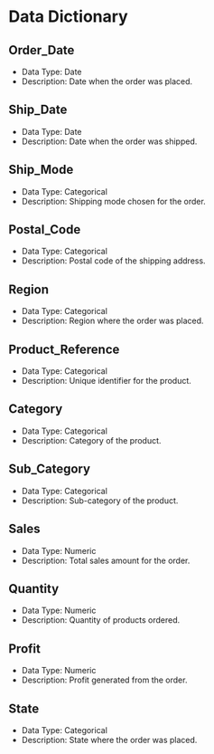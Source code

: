 # Data Dictionary

## Order_Date
- Data Type: Date
- Description: Date when the order was placed.

## Ship_Date
- Data Type: Date
- Description: Date when the order was shipped.

## Ship_Mode
- Data Type: Categorical
- Description: Shipping mode chosen for the order.

## Postal_Code
- Data Type: Categorical
- Description: Postal code of the shipping address.

## Region
- Data Type: Categorical
- Description: Region where the order was placed.

## Product_Reference
- Data Type: Categorical
- Description: Unique identifier for the product.

## Category
- Data Type: Categorical
- Description: Category of the product.

## Sub_Category
- Data Type: Categorical
- Description: Sub-category of the product.

## Sales
- Data Type: Numeric
- Description: Total sales amount for the order.

## Quantity
- Data Type: Numeric
- Description: Quantity of products ordered.

## Profit
- Data Type: Numeric
- Description: Profit generated from the order.

## State
- Data Type: Categorical
- Description: State where the order was placed.
